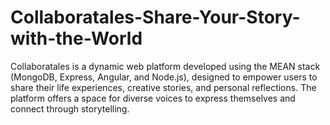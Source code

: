 # Collaboratales-Share-Your-Story-with-the-World
Collaboratales is a dynamic web platform developed using the MEAN stack (MongoDB, Express, Angular, and Node.js), designed to empower users to share their life experiences, creative stories, and personal reflections. The platform offers a space for diverse voices to express themselves and connect through storytelling.
